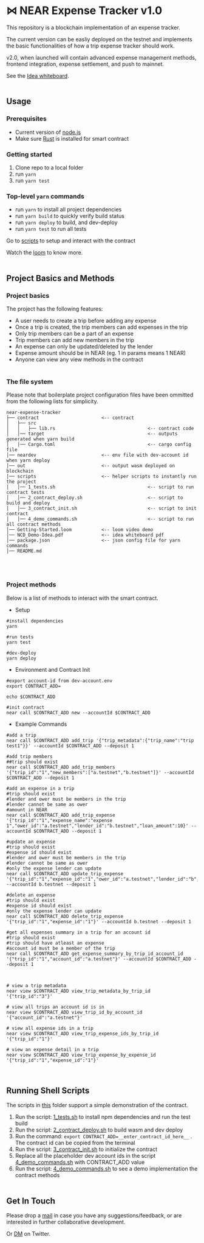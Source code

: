 # ⋈ NEAR Expense Tracker v1.0

This repository is a blockchain implementation of an expense tracker.

The current version can be easliy deployed on the testnet and implements the basic functionalities of how a trip expense tracker should work.

v2.0, when launched will contain advanced expense management methods, frontend integration, expense settlement, and push to mainnet.

See the [Idea whiteboard](NCD-Demo-Idea.pdf).
<br /><br />

## Usage
### Prerequisites
* Current version of [node.js](https://nodejs.org/)
* Make sure [Rust](https://www.rust-lang.org/) is installed for smart contract

### Getting started
1. Clone repo to a local folder
2. run `yarn`
3. run `yarn test`

### Top-level `yarn` commands
* run `yarn` to install all project dependencies
* run `yarn build` to quickly verify build status
* run `yarn deploy` to build, and dev-deploy
* run `yarn test` to run all tests

Go to [scripts](scripts/) to setup and interact with the contract

Watch the [loom]() to know more.
<br /><br />

## Project Basics and Methods
### Project basics
The project has the following features:
* A user needs to create a trip before adding any expense
* Once a trip is created, the trip members can add expenses in the trip
* Only trip members can be a part of an expense
* Trip members can add new members in the trip
* An expense can only be updated/deleted by the lender
* Expense amount should be in NEAR (eg. 1 in params means 1 NEAR)
* Anyone can view any view methods in the contract
<br /><br />

### The file system
Please note that boilerplate project configuration files have been ommitted from the following lists for simplicity.
```
near-expense-tracker
├── contract                       <-- contract
│   ├── src
│   │   ├── lib.rs                                  <-- contract code
│   │── target                                      <-- outputs generated when yarn build
│   │── Cargo.toml                                  <-- cargo config file
│── neardev                        <-- env file with dev-account id when yarn deploy
│── out                            <-- output wasm deployed on blockchain
│── scripts                        <-- helper scripts to instantly run the project
│   │── 1_tests.sh                                  <-- script to run contract tests
│   │── 2_contract_deploy.sh                        <-- script to build and deploy
│   │── 3_contract_init.sh                          <-- script to init contract
│   │── 4_demo_commands.sh                          <-- script to run all contract methods
│── Getting-Started.loom           <-- loom video demo
│── NCD_Demo-Idea.pdf              <-- idea whiteboard pdf
│── package.json                   <-- json config file for yarn commands
│── README.md                       
```
<br /><br />

### Project methods
Below is a list of methods to interact with the smart contract.
* Setup
```Command
#install dependencies
yarn

#run tests
yarn test

#dev-deploy
yarn deploy
```

* Environment and Contract Init
```Command
#export account-id from dev-account.env
export CONTRACT_ADD=

echo $CONTRACT_ADD

#init contract
near call $CONTRACT_ADD new --accountId $CONTRACT_ADD
```

* Example Commands
```Command
#add a trip
near call $CONTRACT_ADD add_trip '{"trip_metadata":{"trip_name":"trip test1"}}' --accountId $CONTRACT_ADD --deposit 1

#add trip members
##trip should exist
near call $CONTRACT_ADD add_trip_members '{"trip_id":"1","new_members":["a.testnet","b.testnet"]}' --accountId $CONTRACT_ADD --deposit 1

#add an expense in a trip
#trip should exist
#lender and ower must be members in the trip
#lender cannot be same as ower
#amount in NEAR
near call $CONTRACT_ADD add_trip_expense '{"trip_id":"1","expense_name":"expense 1","ower_id":"a.testnet","lender_id":"b.testnet","loan_amount":10}' --accountId $CONTRACT_ADD --deposit 1

#update an expense
#trip should exist
#expense id should exist
#lender and ower must be members in the trip
#lender cannot be same as ower
#only the expense lender can update
near call $CONTRACT_ADD update_trip_expense '{"trip_id":"1","expense_id":"1","ower_id":"a.testnet","lender_id":"b","loan_amount":50}' --accountId b.testnet --deposit 1

#delete an expense
#trip should exist
#expense id should exist
#only the expense lender can update
near call $CONTRACT_ADD delete_trip_expense '{"trip_id":"1","expense_id":"1"}' --accountId b.testnet --deposit 1

#get all expenses summary in a trip for an account id
#trip should exist
#trip should have atleast an expense
#account id must be a member of the trip
near call $CONTRACT_ADD get_expense_summary_by_trip_id_account_id '{"trip_id":"1","account_id":"a.testnet"}' --accountId $CONTRACT_ADD --deposit 1



# view a trip metadata
near view $CONTRACT_ADD view_trip_metadata_by_trip_id '{"trip_id":"3"}'

# view all trips an account id is in
near view $CONTRACT_ADD view_trip_id_by_account_id '{"account_id":"a.testnet"}'

# view all expense ids in a trip
near view $CONTRACT_ADD view_trip_expense_ids_by_trip_id '{"trip_id":"1"}'

# view an expense detail in a trip
near view $CONTRACT_ADD view_trip_expense_by_expense_id '{"trip_id":"1","expense_id":"1"}'
```
<br />

## Running Shell Scripts
The scripts in [this](scripts/) folder support a simple demonstration of the contract. 

1. Run the script: [1_tests.sh](scripts/1_tests.sh) to install npm dependencies and run the test build
2. Run the script: [2_contract_deploy.sh](scripts/2_contract_deploy.sh) to build wasm and dev deploy
3. Run the command: `export CONTRACT_ADD=__enter_contract_id_here__` . The contract id can be copied from the terminal
4. Run the script: [3_contract_init.sh](scripts/3_contract_init.sh) to initialize the contract
5. Replace all the placeholder dev account ids in the script [4_demo_commands.sh](scripts/4_demo_commands.sh) with CONTRACT_ADD value
6. Run the script: [4_demo_commands.sh](scripts/4_demo_commands.sh) to see a demo implementation the contract methods
<br /><br />

## Get In Touch
Please drop a [mail](mailto:prathamesh.satya@gmail.com) in case you have any suggestions/feedback, or are interested in further collaborative development.

Or [DM](https://twitter.com/pratsatya) on Twitter.





